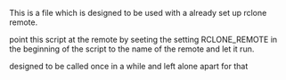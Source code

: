 This is a file which is designed to be used with a already set up rclone remote.

point this script at the remote by seeting the setting RCLONE_REMOTE in the beginning of the script to the name of the remote and let it run.

designed to be called once in a while and left alone apart for that 
